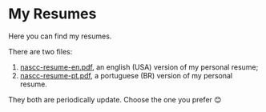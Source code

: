 My Resumes
==========

Here you can find my  resumes.

There are two files:
1. [nascc-resume-en.pdf](./nascc-resume-en.pdf), an english (USA)
   version of my personal resume;
2. [nascc-resume-pt.pdf](./nascc-resume-pt.pdf), a portuguese (BR)
   version of my personal resume.

They both are periodically update. Choose the one you prefer 😊
